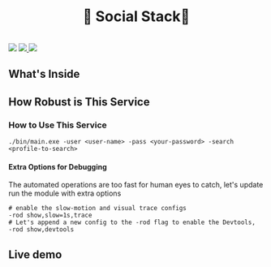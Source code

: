 <h1 align="center">🎉 Social Stack🎉</h1>

<br/>
<img src="https://img.shields.io/github/license/daniyalibrahim/socialstack" />
<a href="https://github.com/daniyalibrahim/socialstack/issues">
<img src="https://img.shields.io/github/issues/daniyalibrahim/socialstack" />
</a>
<img src="https://img.shields.io/github/languages/count/daniyalibrahim/socialstack?style=flat-square"/>


## What's Inside


## How Robust is This Service


### How to Use This Service

    ./bin/main.exe -user <user-name> -pass <your-password> -search <profile-to-search> 
#### Extra Options for Debugging
The automated operations are too fast for human eyes to catch, let's update run the module with extra options

    # enable the slow-motion and visual trace configs
    -rod show,slow=1s,trace 
    # Let's append a new config to the -rod flag to enable the Devtools,
    -rod show,devtools


## Live demo


